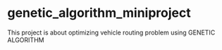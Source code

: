 # genetic_algorithm_miniproject
This project is about optimizing vehicle routing problem using GENETIC ALGORITHM

